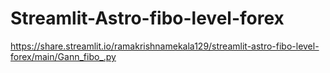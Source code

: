 # Streamlit-Astro-fibo-level-forex

https://share.streamlit.io/ramakrishnamekala129/streamlit-astro-fibo-level-forex/main/Gann_fibo_.py
